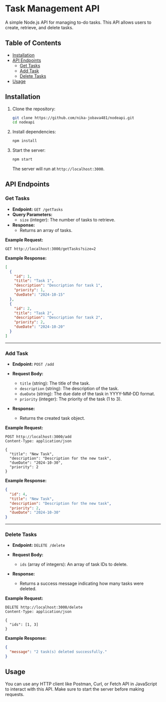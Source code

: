 # Task Management API

A simple Node.js API for managing to-do tasks. This API allows users to create, retrieve, and delete tasks.

## Table of Contents

- [Installation](#installation)
- [API Endpoints](#api-endpoints)
  - [Get Tasks](#get-tasks)
  - [Add Task](#add-task)
  - [Delete Tasks](#delete-tasks)
- [Usage](#usage)

## Installation

1. Clone the repository:
   ```bash
   git clone https://github.com/nika-jobava481/nodeapi.git
   cd nodeapi
   ```

2. Install dependencies:
   ```bash
   npm install
   ```

3. Start the server:
   ```bash
   npm start
   ```

   The server will run at `http://localhost:3000`.

## API Endpoints

### Get Tasks

- **Endpoint:** `GET /getTasks`
- **Query Parameters:**
  - `size` (integer): The number of tasks to retrieve.
- **Response:**
  - Returns an array of tasks.

**Example Request:**
```http
GET http://localhost:3000/getTasks?size=2
```

**Example Response:**
```json
[
  {
    "id": 1,
    "title": "Task 1",
    "description": "Description for task 1",
    "priority": 1,
    "dueDate": "2024-10-15"
  },
  {
    "id": 2,
    "title": "Task 2",
    "description": "Description for task 2",
    "priority": 2,
    "dueDate": "2024-10-20"
  }
]
```

---

### Add Task

- **Endpoint:** `POST /add`
- **Request Body:**
  - `title` (string): The title of the task.
  - `description` (string): The description of the task.
  - `dueDate` (string): The due date of the task in YYYY-MM-DD format.
  - `priority` (integer): The priority of the task (1 to 3).

- **Response:**
  - Returns the created task object.

**Example Request:**
```http
POST http://localhost:3000/add
Content-Type: application/json

{
  "title": "New Task",
  "description": "Description for the new task",
  "dueDate": "2024-10-30",
  "priority": 2
}
```

**Example Response:**
```json
{
  "id": 4,
  "title": "New Task",
  "description": "Description for the new task",
  "priority": 2,
  "dueDate": "2024-10-30"
}
```

---

### Delete Tasks

- **Endpoint:** `DELETE /delete`
- **Request Body:**
  - `ids` (array of integers): An array of task IDs to delete.

- **Response:**
  - Returns a success message indicating how many tasks were deleted.

**Example Request:**
```http
DELETE http://localhost:3000/delete
Content-Type: application/json

{
  "ids": [1, 3]
}
```

**Example Response:**
```json
{
  "message": "2 task(s) deleted successfully."
}
```

## Usage

You can use any HTTP client like Postman, Curl, or Fetch API in JavaScript to interact with this API. Make sure to start the server before making requests.
